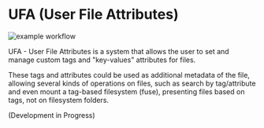 # UFA (User File Attributes)

![example workflow](https://github.com/henriquetft/ufa/actions/workflows/cmake-single-platform.yml/badge.svg)

UFA - User File Attributes is a system that allows the user to set and manage custom tags and "key-values" attributes for files.

These tags and attributes could be used as additional metadata of the file, allowing several kinds of operations on files, such as search by tag/attribute and even mount a tag-based filesystem (fuse), presenting files based on tags, not on filesystem folders.

(Development in Progress)
